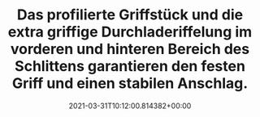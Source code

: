 ---
date: '2021-03-31T10:12:00.814382+00:00'
found_at: '2014-12-26'
found_url: http://www.freie-waffen.com/catalog/waltherp22gaspistoleincl50stckplatzpatronen-p-145.html
title: 'Das profilierte Griffstück und die extra griffige Durchladeriffelung im vorderen
  und hinteren Bereich

  des Schlittens garantieren den festen Griff und einen stabilen Anschlag.'
---